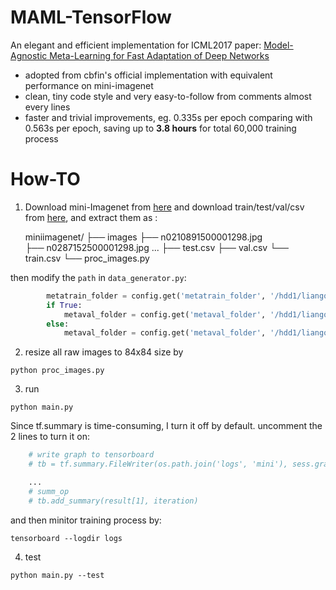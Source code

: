 # MAML-TensorFlow
An elegant and efficient implementation for ICML2017 paper: [Model-Agnostic Meta-Learning for Fast Adaptation of Deep Networks](https://arxiv.org/abs/1703.03400)

- adopted from cbfin's official implementation with equivalent performance on mini-imagenet
- clean, tiny code style and very easy-to-follow from comments almost every lines
- faster and trivial improvements, eg. 0.335s per epoch comparing with 0.563s per epoch, saving up to **3.8 hours** for total 60,000 training process


# How-TO
1. Download mini-Imagenet from [here](https://drive.google.com/open?id=1HkgrkAwukzEZA0TpO7010PkAOREb2Nuk) and download train/test/val/csv from [here](https://github.com/twitter/meta-learning-lstm/tree/master/data/miniImagenet), and extract them as :
	
	miniimagenet/
	├── images
		├── n0210891500001298.jpg  
		├── n0287152500001298.jpg 
		...
	├── test.csv
	├── val.csv
	└── train.csv
	└── proc_images.py

then modify the `path` in `data_generator.py`:
```python
		metatrain_folder = config.get('metatrain_folder', '/hdd1/liangqu/datasets/miniimagenet/train')
		if True:
			metaval_folder = config.get('metaval_folder', '/hdd1/liangqu/datasets/miniimagenet/test')
		else:
			metaval_folder = config.get('metaval_folder', '/hdd1/liangqu/datasets/miniimagenet/val')
```	

2. resize all raw images to 84x84 size by
```shell
python proc_images.py
```

3. run
```shell
python main.py
```
Since tf.summary is time-consuming, I turn it off by default.
uncomment the 2 lines to turn it on:
```python
	# write graph to tensorboard
	# tb = tf.summary.FileWriter(os.path.join('logs', 'mini'), sess.graph)

	...
	# summ_op
	# tb.add_summary(result[1], iteration)
```
and then minitor training process by:
```shell
tensorboard --logdir logs
```

4. test
```shell
python main.py --test
```




